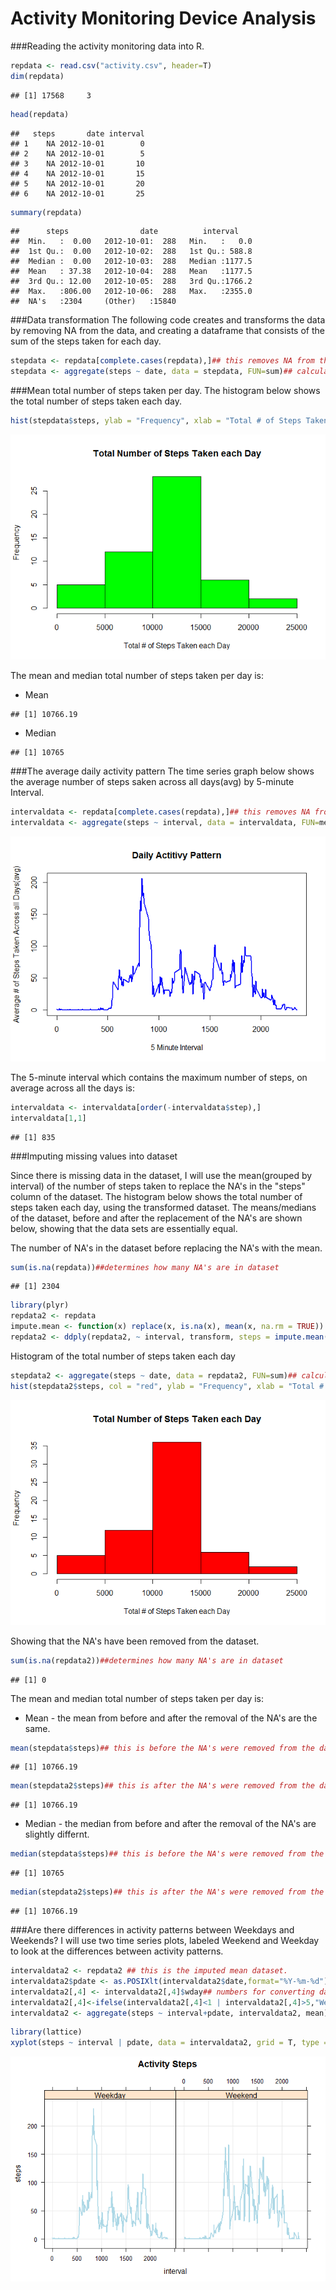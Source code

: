 # Activity Monitoring Device Analysis

###Reading the activity monitoring data into R.

```r
repdata <- read.csv("activity.csv", header=T)
dim(repdata)
```

```
## [1] 17568     3
```

```r
head(repdata)
```

```
##   steps       date interval
## 1    NA 2012-10-01        0
## 2    NA 2012-10-01        5
## 3    NA 2012-10-01       10
## 4    NA 2012-10-01       15
## 5    NA 2012-10-01       20
## 6    NA 2012-10-01       25
```

```r
summary(repdata)
```

```
##      steps                date          interval     
##  Min.   :  0.00   2012-10-01:  288   Min.   :   0.0  
##  1st Qu.:  0.00   2012-10-02:  288   1st Qu.: 588.8  
##  Median :  0.00   2012-10-03:  288   Median :1177.5  
##  Mean   : 37.38   2012-10-04:  288   Mean   :1177.5  
##  3rd Qu.: 12.00   2012-10-05:  288   3rd Qu.:1766.2  
##  Max.   :806.00   2012-10-06:  288   Max.   :2355.0  
##  NA's   :2304     (Other)   :15840
```
###Data transformation
The following code creates and transforms the data by removing NA from the data, and creating a dataframe that consists of the sum of the steps taken for each day. 


```r
stepdata <- repdata[complete.cases(repdata),]## this removes NA from the data
stepdata <- aggregate(steps ~ date, data = stepdata, FUN=sum)## calculating the number of steps taken for each day
```
###Mean total number of steps taken per day.
The histogram below shows the total number of steps taken each day. 

```r
hist(stepdata$steps, ylab = "Frequency", xlab = "Total # of Steps Taken each Day", main = "Total Number of Steps Taken each Day", col = "green")
```

![](PA1_template_files/figure-html/unnamed-chunk-3-1.png) 


The mean and median  total number of steps taken per day is:

- Mean

```
## [1] 10766.19
```
- Median

```
## [1] 10765
```

###The average daily activity pattern 
The time series graph below shows the average number of steps saken across all days(avg) by 5-minute Interval.

```r
intervaldata <- repdata[complete.cases(repdata),]## this removes NA from the data
intervaldata <- aggregate(steps ~ interval, data = intervaldata, FUN=mean)##  the number of steps taken at each interval
```

![](PA1_template_files/figure-html/unnamed-chunk-7-1.png) 


The 5-minute interval which contains the maximum number of steps, on average across all the days is:

```r
intervaldata <- intervaldata[order(-intervaldata$step),] 
intervaldata[1,1] 
```

```
## [1] 835
```
###Imputing missing values into dataset

Since there is missing data in the dataset, I will use the mean(grouped by interval) of the number of steps taken to replace the NA's in the "steps" column of the dataset. The histogram below shows the total number of steps taken each day, using the transformed dataset. The means/medians of the dataset, before and after the replacement of the NA's are shown below, showing that the data sets are essentially equal. 

The number of NA's in the dataset before replacing the NA's with the mean.

```r
sum(is.na(repdata))##determines how many NA's are in dataset
```

```
## [1] 2304
```


```r
library(plyr)
repdata2 <- repdata
impute.mean <- function(x) replace(x, is.na(x), mean(x, na.rm = TRUE))
repdata2 <- ddply(repdata2, ~ interval, transform, steps = impute.mean(steps))
```


Histogram of the total number of steps taken each day

```r
stepdata2 <- aggregate(steps ~ date, data = repdata2, FUN=sum)## calculating the number of steps taken for each day
hist(stepdata2$steps, col = "red", ylab = "Frequency", xlab = "Total # of Steps Taken each Day", main = "Total Number of Steps Taken each Day")
```

![](PA1_template_files/figure-html/unnamed-chunk-11-1.png) 

Showing that the NA's have been removed from the dataset.

```r
sum(is.na(repdata2))##determines how many NA's are in dataset
```

```
## [1] 0
```




The mean and median  total number of steps taken per day is:

- Mean - the mean from before and after the removal of the NA's are  the same.

```r
mean(stepdata$steps)## this is before the NA's were removed from the data
```

```
## [1] 10766.19
```

```r
mean(stepdata2$steps)## this is after the NA's were removed from the data
```

```
## [1] 10766.19
```
- Median - the median from before and after the removal of the NA's are slightly differnt.

```r
median(stepdata$steps)## this is before the NA's were removed from the data
```

```
## [1] 10765
```

```r
median(stepdata2$steps)## this is after the NA's were removed from the data
```

```
## [1] 10766.19
```

###Are there differences in activity patterns between Weekdays and Weekends? 
I will use two time series plots, labeled Weekend and Weekday to look at the differences between activity patterns.


```r
intervaldata2 <- repdata2 ## this is the imputed mean dataset.
intervaldata2$pdate <- as.POSIXlt(intervaldata2$date,format="%Y-%m-%d")##1=mon,2,3w,4th,5f,6s,0=sun
intervaldata2[,4] <- intervaldata2[,4]$wday## numbers for converting dates to weekend/weekday
intervaldata2[,4]<-ifelse(intervaldata2[,4]<1 | intervaldata2[,4]>5,"Weekend", "Weekday")
intervaldata2 <- aggregate(steps ~ interval+pdate, intervaldata2, mean)
```


```r
library(lattice)
xyplot(steps ~ interval | pdate, data = intervaldata2, grid = T, type = "l", col.line = "lightblue", lwd = 2, main = "Activity Steps")
```

![](PA1_template_files/figure-html/unnamed-chunk-16-1.png) 
